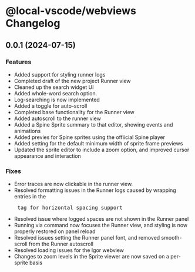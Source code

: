 # @local-vscode/webviews Changelog

## 0.0.1 (2024-07-15)

### Features

- Added support for styling runner logs
- Completed draft of the new project Runner view
- Cleaned up the search widget UI
- Added whole-word search option.
- Log-searching is now implemented
- Added a toggle for auto-scroll
- Completed base functionality for the Runner view
- Added autoscroll to the runner view
- Added a Spine Sprite summary to that editor, showing events and animations
- Added previes for Spine sprites using the offiicial Spine player
- Added setting for the default minimum width of sprite frame previews
- Updated the sprite editor to include a zoom option, and improved cursor appearance and interaction

### Fixes

- Error traces are now clickable in the runner view.
- Resolved formatting issues in the Runner logs caused by wrapping entries in the <pre> tag for horizontal spacing support
- Resolved issue where logged spaces are not shown in the Runner panel
- Running via command now focuses the Runner view, and styling is now properly restored on panel reload
- Resolved issues setting the Runner panel font, and removed smooth-scroll from the Runner autoscroll
- Resolved loading issues for the Igor webview
- Changes to zoom levels in the Sprite viewer are now saved on a per-sprite basis